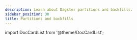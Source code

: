 ```yaml
---
description: Learn about Dagster partitions and backfills.
sidebar_position: 30
title: Partitions and backfills
---
```


import DocCardList from '@theme/DocCardList';

<DocCardList />